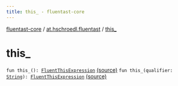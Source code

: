 ```yaml
---
title: this_ - fluentast-core
---
```


[fluentast-core](../index.html) / [at.hschroedl.fluentast](index.html) / [this_](.)

# this_

`fun this_(): `[`FluentThisExpression`](../at.hschroedl.fluentast.ast.expression/-fluent-this-expression/index.html) [(source)](http://github.com/hschroedl/fluentast/tree/master/core/at.hschroedl.fluentast/Fluentast.kt#L230)
`fun this_(qualifier: `[`String`](https://kotlinlang.org/api/latest/jvm/stdlib/kotlin/-string/index.html)`): `[`FluentThisExpression`](../at.hschroedl.fluentast.ast.expression/-fluent-this-expression/index.html) [(source)](http://github.com/hschroedl/fluentast/tree/master/core/at.hschroedl.fluentast/Fluentast.kt#L234)